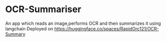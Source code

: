 # OCR-Summariser
 An app which reads an image,performs OCR and then summarizes it using langchain
 Deployed on https://huggingface.co/spaces/RapidOrc121/OCR-Summary
